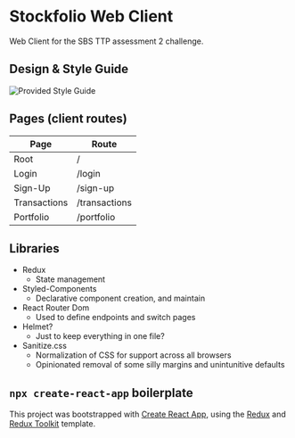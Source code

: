 # Stockfolio Web Client

Web Client for the SBS TTP assessment 2 challenge.

## Design & Style Guide

![Provided Style Guide](/public/style_guide.png)

## Pages (client routes)

| Page         | Route         |
| ------------ | ------------- |
| Root         | /             |
| Login        | /login        |
| Sign-Up      | /sign-up      |
| Transactions | /transactions |
| Portfolio    | /portfolio    |

## Libraries

- Redux
  - State management
- Styled-Components
  - Declarative component creation, and maintain
- React Router Dom
  - Used to define endpoints and switch pages
- Helmet?
  - Just to keep everything in one file?
- Sanitize.css
  - Normalization of CSS for support across all browsers
  - Opinionated removal of some silly margins and unintunitive defaults

## `npx create-react-app` boilerplate

This project was bootstrapped with [Create React App](https://github.com/facebook/create-react-app), using the [Redux](https://redux.js.org/) and [Redux Toolkit](https://redux-toolkit.js.org/) template.
